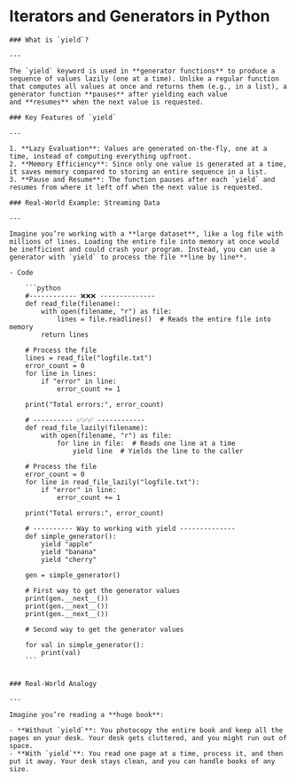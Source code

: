 # Iterators and Generators in Python

    ### What is `yield`?
    
    ---
    
    The `yield` keyword is used in **generator functions** to produce a sequence of values lazily (one at a time). Unlike a regular function that computes all values at once and returns them (e.g., in a list), a generator function **pauses** after yielding each value and **resumes** when the next value is requested.
    
    ### Key Features of `yield`
    
    ---
    
    1. **Lazy Evaluation**: Values are generated on-the-fly, one at a time, instead of computing everything upfront.
    2. **Memory Efficiency**: Since only one value is generated at a time, it saves memory compared to storing an entire sequence in a list.
    3. **Pause and Resume**: The function pauses after each `yield` and resumes from where it left off when the next value is requested.
    
    ### Real-World Example: Streaming Data
    
    ---
    
    Imagine you’re working with a **large dataset**, like a log file with millions of lines. Loading the entire file into memory at once would be inefficient and could crash your program. Instead, you can use a generator with `yield` to process the file **line by line**.
    
    - Code
        
        ```python
        #------------ ❌❌❌ --------------
        def read_file(filename):
            with open(filename, "r") as file:
                lines = file.readlines()  # Reads the entire file into memory
            return lines
        
        # Process the file
        lines = read_file("logfile.txt")
        error_count = 0
        for line in lines:
            if "error" in line:
                error_count += 1
        
        print("Total errors:", error_count)
        
        # ---------- ✅✅✅ ------------ 
        def read_file_lazily(filename):
            with open(filename, "r") as file:
                for line in file:  # Reads one line at a time
                    yield line  # Yields the line to the caller
        
        # Process the file
        error_count = 0
        for line in read_file_lazily("logfile.txt"):
            if "error" in line:
                error_count += 1
        
        print("Total errors:", error_count)
        
        # ---------- Way to working with yield --------------
        def simple_generator():
            yield "apple"
            yield "banana"
            yield "cherry"
        
        gen = simple_generator()
        
        # First way to get the generator values
        print(gen.__next__())
        print(gen.__next__())
        print(gen.__next__())
        
        # Second way to get the generator values
        
        for val in simple_generator():
            print(val)
        ```
        
    
    ### Real-World Analogy
    
    ---
    
    Imagine you’re reading a **huge book**:
    
    - **Without `yield`**: You photocopy the entire book and keep all the pages on your desk. Your desk gets cluttered, and you might run out of space.
    - **With `yield`**: You read one page at a time, process it, and then put it away. Your desk stays clean, and you can handle books of any size.
